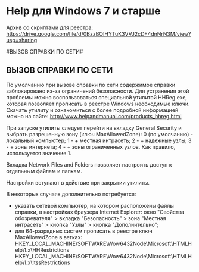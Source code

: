 # Help для Windows 7 и старше #

Архив со скриптами для реестра:
https://drive.google.com/file/d/0BzzBOIHYTuK3VVJ2cDF4dnNrN3M/view?usp=sharing

#ВЫЗОВ СПРАВКИ ПО СЕТИ#

ВЫЗОВ СПРАВКИ ПО СЕТИ
  --------------------------------------
  По умолчанию при вызове справки по сети содержимое справки заблокировано из-за
  ограничений безопасности.
  Для устранения этой проблемы можно воспользоваться специальной утилитой
  HHReg.exe, которая позволяет прописать в реестре Windows необходимые ключи.
  Скачать утилиту и ознакомиться с более подробной информацией можно на сайте:
  http://www.helpandmanual.com/products_hhreg.html
  
  При запуске утилиты следует перейти на вкладку General Security и выбрать
  разрешенную зону (ключ MaxAllowedZone):
  0 (по умолчанию) - локальный компьютер;
  1 - + местная интрасеть;
  2 - + надежные узлы;
  3 - + зоны интернета;
  4 - + зоны ограниченных узлов.
 Как правило, используется значение 1.
  
  Вкладка Network Files and Folders позволяет настроить доступ к отдельным файлам
  и папкам.
  
  Настройки вступают в действие при закрытии утилиты.
  
  В некоторых случаях дополнительно потребуется:
  - указать сетевой компьютер, на котором расположены файлы справки, в настройках
  браузера Internet Explorer: окно "Свойства обозревателя" > вкладка
  "Безопасность" > зона "Местная интрасеть" > кнопка "Узлы" > кнопка
  "Дополнительно";
  - для 64-разрядных систем прописать в реестре ключ MaxAllowedZone в ветках:
  HKEY_LOCAL_MACHINE\SOFTWARE\Wow6432Node\Microsoft\HTMLHelp\1.x\HHRestrictions
  HKEY_LOCAL_MACHINE\SOFTWARE\Wow6432Node\Microsoft\HTMLHelp\1.x\ItssRestrictions
 

